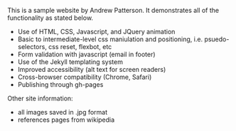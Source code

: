 This is a sample website by Andrew Patterson. It demonstrates all of the functionality as stated below. 

- Use of HTML, CSS, Javascript, and JQuery animation
- Basic to intermediate-level css maniulation and positioning, i.e. psuedo-selectors, css reset, flexbot, etc
- Form validation with javascript (email in footer)
- Use of the Jekyll templating system
- Improved accessibility (alt text for screen readers)
- Cross-browser compatibility (Chrome, Safari)
- Publishing through gh-pages

Other site information:
- all images saved in .jpg format
- references pages from wikipedia
